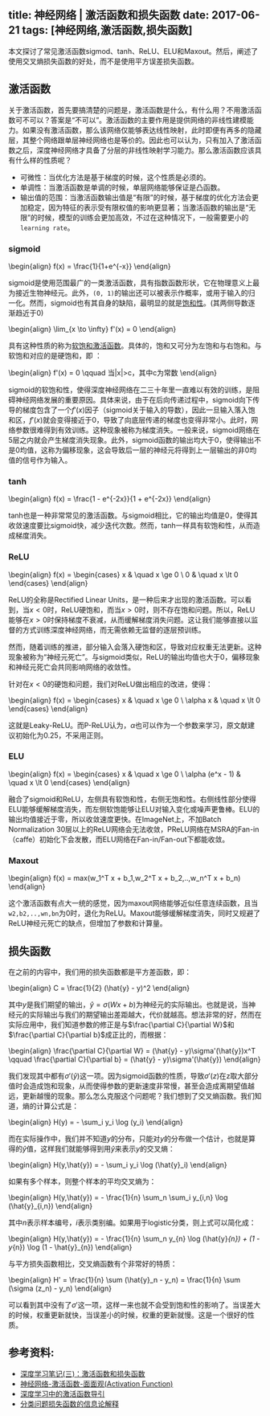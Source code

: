 title: 神经网络 | 激活函数和损失函数
date: 2017-06-21
tags: [神经网络,激活函数,损失函数]
---
本文探讨了常见激活函数sigmod、tanh、ReLU、ELU和Maxout。然后，阐述了使用交叉熵损失函数的好处，而不是使用平方误差损失函数。

<!--more-->
## 激活函数
关于激活函数，首先要搞清楚的问题是，激活函数是什么，有什么用？不用激活函数可不可以？答案是“不可以”。激活函数的主要作用是提供网络的非线性建模能力。如果没有激活函数，那么该网络仅能够表达线性映射，此时即便有再多的隐藏层，其整个网络跟单层神经网络也是等价的。因此也可以认为，只有加入了激活函数之后，深度神经网络才具备了分层的非线性映射学习能力。那么激活函数应该具有什么样的性质呢？

- 可微性：当优化方法是基于梯度的时候，这个性质是必须的。 
- 单调性：当激活函数是单调的时候，单层网络能够保证是凸函数。 
- 输出值的范围：当激活函数输出值是“有限”的时候，基于梯度的优化方法会更加稳定，因为特征的表示受有限权值的影响更显著；当激活函数的输出是“无限”的时候，模型的训练会更加高效，不过在这种情况下，一般需要更小的`learning rate`。

### sigmoid

\begin{align}
f(x) = \frac{1}{1+e^{-x}}
\end{align}

sigmoid是使用范围最广的一类激活函数，具有指数函数形状，它在物理意义上最为接近生物神经元。此外，`(0, 1)`的输出还可以被表示作概率，或用于输入的归一化。然而，sigmoid也有其自身的缺陷，最明显的就是[饱和性](#)。(其两侧导数逐渐趋近于0)

\begin{align}
\lim_{x \to \infty} f'(x) = 0
\end{align}

具有这种性质的称为[软饱和激活函数](#)。具体的，饱和又可分为左饱和与右饱和。与软饱和对应的是硬饱和，即 ：

\begin{align}
f'(x) = 0 \qquad 当|x|>c，其中c为常数
\end{align}

sigmoid的软饱和性，使得深度神经网络在二三十年里一直难以有效的训练，是阻碍神经网络发展的重要原因。具体来说，由于在后向传递过程中，sigmoid向下传导的梯度包含了一个$f'(x)$因子（sigmoid关于输入的导数），因此一旦输入落入饱和区，$f'(x)$就会变得接近于0，导致了向底层传递的梯度也变得非常小。此时，网络参数很难得到有效训练。这种现象被称为梯度消失。一般来说，sigmoid网络在5层之内就会产生梯度消失现象。此外，sigmoid函数的输出均大于0，使得输出不是0均值，这称为偏移现象，这会导致后一层的神经元将得到上一层输出的非0均值的信号作为输入。

### tanh

\begin{align}
f(x) = \frac{1 - e^{-2x}}{1 + e^{-2x}}
\end{align}

tanh也是一种非常常见的激活函数。与sigmoid相比，它的输出均值是0，使得其收敛速度要比sigmoid快，减少迭代次数。然而，tanh一样具有软饱和性，从而造成梯度消失。

### ReLU

\begin{align}
f(x) =
\begin{cases}
x & \quad x \ge 0 \\
0 & \quad x \lt 0
\end{cases}
\end{align}

ReLU的全称是Rectified Linear Units，是一种后来才出现的激活函数。可以看到，当$x<0$时，ReLU硬饱和，而当$x>0$时，则不存在饱和问题。所以，ReLU能够在$x>0$时保持梯度不衰减，从而缓解梯度消失问题。这让我们能够直接以监督的方式训练深度神经网络，而无需依赖无监督的逐层预训练。

然而，随着训练的推进，部分输入会落入硬饱和区，导致对应权重无法更新。这种现象被称为“神经元死亡”。与sigmoid类似，ReLU的输出均值也大于0，偏移现象和神经元死亡会共同影响网络的收敛性。

针对在$x<0$的硬饱和问题，我们对ReLU做出相应的改进，使得：

\begin{align}
f(x) =
\begin{cases}
x & \quad x \ge 0 \\
\alpha x & \quad x \lt 0
\end{cases}
\end{align}

这就是Leaky-ReLU。而P-ReLU认为，$\alpha$也可以作为一个参数来学习，原文献建议初始化为0.25，不采用正则。

### ELU

\begin{align}
f(x) =
\begin{cases}
x & \quad x \ge 0 \\
\alpha (e^x - 1) & \quad x \lt 0
\end{cases}
\end{align}

融合了sigmoid和ReLU，左侧具有软饱和性，右侧无饱和性。右侧线性部分使得ELU能够缓解梯度消失，而左侧软饱能够让ELU对输入变化或噪声更鲁棒。ELU的输出均值接近于零，所以收敛速度更快。在ImageNet上，不加Batch Normalization 30层以上的ReLU网络会无法收敛，PReLU网络在MSRA的Fan-in（caffe）初始化下会发散，而ELU网络在Fan-in/Fan-out下都能收敛。

### Maxout

\begin{align}
f(x) = max(w_1^T x + b_1,w_2^T x + b_2,..,w_n^T x + b_n)
\end{align}

这个激活函数有点大一统的感觉，因为maxout网络能够近似任意连续函数，且当`w2,b2,..,wn,bn`为0时，退化为ReLU。Maxout能够缓解梯度消失，同时又规避了ReLU神经元死亡的缺点，但增加了参数和计算量。

## 损失函数
在之前的内容中，我们用的损失函数都是平方差函数，即：

\begin{align}
C = \frac{1}{2} (\hat{y} - y)^2
\end{align}

其中$y$是我们期望的输出，$\hat{y}=\sigma(Wx+b)$为神经元的实际输出。也就是说，当神经元的实际输出与我们的期望输出差距越大，代价就越高。想法非常的好，然而在实际应用中，我们知道参数的修正是与$\frac{\partial C}{\partial W}$和$\frac{\partial C}{\partial b}$成正比的，而根据：

\begin{align}
\frac{\partial C}{\partial W} = (\hat{y} - y)\sigma'(\hat{y})x^T \qquad \frac{\partial C}{\partial b} = (\hat{y} - y)\sigma'(\hat{y})
\end{align}

我们发现其中都有$\sigma'(\hat{y})$这一项。因为sigmoid函数的性质，导致$\sigma'(z)$在z取大部分值时会造成饱和现象，从而使得参数的更新速度非常慢，甚至会造成离期望值越远，更新越慢的现象。那么怎么克服这个问题呢？我们想到了交叉熵函数。我们知道，熵的计算公式是：

\begin{align}
H(y) = - \sum_i y_i \log (y_i)
\end{align}

而在实际操作中，我们并不知道$y$的分布，只能对$y$的分布做一个估计，也就是算得的$\hat{y}$值，这样我们就能够得到用$\hat{y}$来表示$y$的交叉熵：

\begin{align}
H(y,\hat{y}) = - \sum_i y_i \log (\hat{y}_i)
\end{align}

如果有多个样本，则整个样本的平均交叉熵为：

\begin{align}
H(y,\hat{y}) = - \frac{1}{n} \sum_n \sum_i y_{i,n} \log (\hat{y}_{i,n})
\end{align}

其中$n$表示样本编号，$i$表示类别编。如果用于logistic分类，则上式可以简化成：

\begin{align}
H(y,\hat{y}) = - \frac{1}{n} \sum_n y_{n} \log (\hat{y}_{n}) + (1 - y_{n}) \log (1 - \hat{y}_{n})
\end{align}

与平方损失函数相比，交叉熵函数有个非常好的特质：

\begin{align}
H' = \frac{1}{n} \sum (\hat{y}_n - y_n) = \frac{1}{n} \sum (\sigma (z_n) - y_n)
\end{align}

可以看到其中没有了$\sigma'$这一项，这样一来也就不会受到饱和性的影响了。当误差大的时候，权重更新就快，当误差小的时候，权重的更新就慢。这是一个很好的性质。

## 参考资料:
- [深度学习笔记(三)：激活函数和损失函数](http://blog.csdn.net/u014595019/article/details/52562159)
- [神经网络-激活函数-面面观(Activation Function)](http://blog.csdn.net/cyh_24/article/details/50593400)
- [深度学习中的激活函数导引](https://zhuanlan.zhihu.com/p/22142013)
- [分类问题损失函数的信息论解释](https://zhuanlan.zhihu.com/p/21562401)